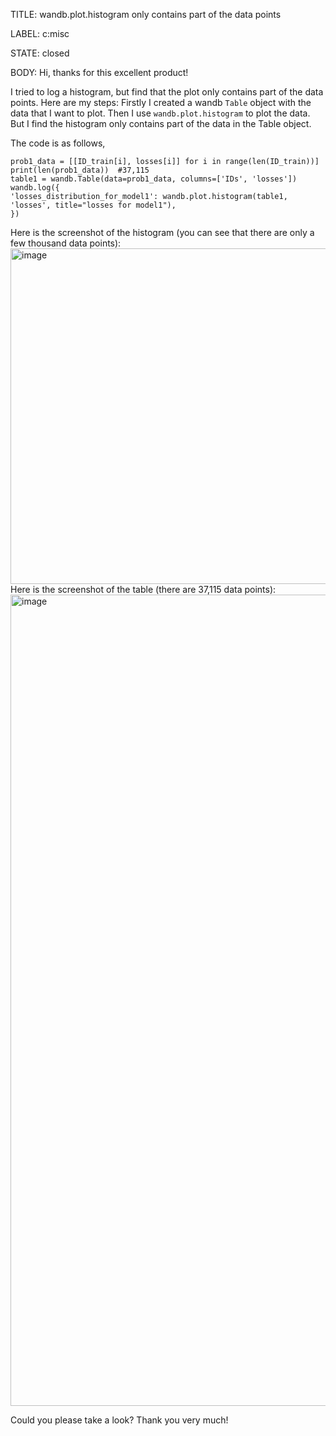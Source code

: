 TITLE:
wandb.plot.histogram only contains part of the data points

LABEL:
c:misc

STATE:
closed

BODY:
Hi, thanks for this excellent product! 

 I tried to log a histogram, but find that the plot only contains part of the data points. Here are my steps: Firstly I created a wandb `Table` object with the data that I want to plot. Then I use `wandb.plot.histogram` to plot the data. But I find the histogram only contains part of the data in the Table object.

The code is as follows,
```{Python}
prob1_data = [[ID_train[i], losses[i]] for i in range(len(ID_train))]
print(len(prob1_data))  #37,115
table1 = wandb.Table(data=prob1_data, columns=['IDs', 'losses'])
wandb.log({
'losses_distribution_for_model1': wandb.plot.histogram(table1, 'losses', title="losses for model1"),
})
```


Here is the screenshot of the histogram (you can see that there are only a few thousand data points):
<img width="537" alt="image" src="https://user-images.githubusercontent.com/60156077/178605043-2694e428-8b37-4251-b811-97119e4da027.png">
Here is the screenshot of the table (there are 37,115 data points):
<img width="1298" alt="image" src="https://user-images.githubusercontent.com/60156077/178605125-683d2430-1c8f-4758-9f2c-8393e076aa55.png">


Could you please take a look? Thank you very much!

